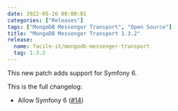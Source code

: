 ```yaml
---
date: 2022-05-16 00:00:01
categories: ["Releases"]
tags: ["MongoDB Messenger Transport", "Open Source"]
title: "MongoDB Messenger Transport 1.3.2"
release:
  name: facile-it/mongodb-messenger-transport
  tag: 1.3.2
---
```


This new patch adds support for Symfony 6.
<!--more-->

This is the full changelog:
* Allow Symfony 6 ([#14](https://github.com/facile-it/mongodb-messenger-transport/issues/14))
